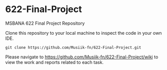 # 622-Final-Project
MSBANA 622 Final Project Repository

Clone this repository to your local machine to inspect the code in your own IDE.
```Git
git clone https://github.com/Musiik-fn/622-Final-Project.git
```

Please navigate to https://github.com/Musiik-fn/622-Final-Project/wiki to view the work and reports related to each task.
